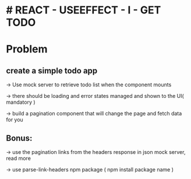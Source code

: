 # # REACT - USEEFFECT - I - GET TODO

# Problem

## create a simple todo app

-> Use mock server to retrieve todo list when the component mounts

-> there should be loading and error states managed and shown to the UI( mandatory )

-> build a pagination component that will change the page and fetch data for you

## Bonus:

-> use the pagination links from the headers response in json mock server, read more

-> use parse-link-headers npm package ( npm install package name )